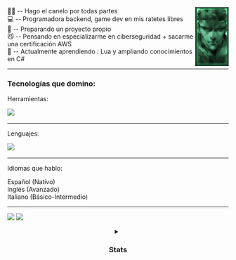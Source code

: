 

<img align='right' src=https://github.com/insonyy/insonyy/blob/56df13b338f8c02fbe32d9b7b059e17e4be344ab/tumblr_ma5f9esvJD1rvkdlio1_r3_250.gif width='15%'>
  🤸‍♀️ -- Hago el canelo por todas partes<br>
  💻 -- Programadora backend, game dev en mis ratetes libres<br>
  🫡 -- Preparando un proyecto propio<br>
  😼 -- Pensando en especializarme en ciberseguridad + sacarme una certificación AWS<br>
  📖 -- Actualmente aprendiendo : Lua y ampliando conocimientos en C#

  * * *

### Tecnologías que domino:

Herramientas:
<p align="left">
  <a href="https://skillicons.dev">
    <img src="https://skillicons.dev/icons?i=git,docker,powershell,linux,androidstudio,apollo,postman,mongo,hibernate,spring,unity,idea,vim,mysql&perline=8" />
  </a>
</p>

* * *

Lenguajes:

<p align="left">
  <a href="https://skillicons.dev">
    <img src="https://skillicons.dev/icons?i=java,python,kotlin,bash,cs,css,html&perline=8" />
  </a>
</p>

* * *

Idiomas que hablo:

Español (Nativo)<br>
Inglés (Avanzado)<br>
Italiano (Básico-Intermedio)<br>

* * *

![](https://komarev.com/ghpvc/?username=insonyy&color=blue) ![](https://www.codewars.com/users/insonyy/badges/small)

<details align = "center">
<summary><h3 align="center">Stats</h2></summary>  

<p align="center">
  <img src="https://github-readme-stats.vercel.app/api?username=insonyy&show_icons=true&theme=tokyonight"/>
  <img width="auto" src ="https://github-readme-stats.vercel.app/api/top-langs/?username=insonyy&theme=tokyonight">
</p>
<br>
</details>
